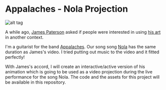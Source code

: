 Appalaches - Nola Projection
============================

![alt tag](https://raw.github.com/jansensan/appalaches-projections-nola/master/assets/paterson-davey-jones-locker.jpg)

A while ago, [James Paterson](http://www.presstube.com/) asked if people were interested in using [his art](http://youtu.be/Rn3526TC8LM) in another context.

I'm a guitarist for the band [Appalaches](http://appalachesmtl.com/). Our song song [Nola](https://soundcloud.com/appalachesmtl/nola) has the same duration as James's video. I tried putting out music to the video and it fitted perfectly!

With James's accord, I will create an interactive/active version of his animation which is going to be used as a video projection during the live performance for the song Nola. The code and the assets for this project will be available in this repository.
